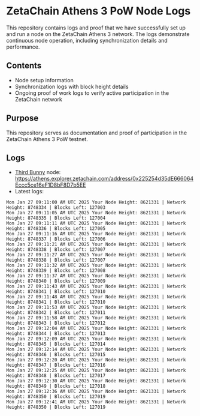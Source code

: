 # ZetaChain Athens 3 PoW Node Logs
This repository contains logs and proof that we have successfully set up and run a node on the ZetaChain Athens 3 network. The logs demonstrate continuous node operation, including synchronization details and performance.

## Contents
- Node setup information
- Synchronization logs with block height details
- Ongoing proof of work logs to verify active participation in the ZetaChain network

## Purpose
This repository serves as documentation and proof of participation in the ZetaChain Athens 3 PoW testnet.

## Logs

- [Third Bunny](https://thirdbunny.xyz/) node: https://athens.explorer.zetachain.com/address/0x225254d35dE666064Eccc5ce16eF1D8bF8D7b5EE
- Latest logs:
```
Mon Jan 27 09:11:00 AM UTC 2025 Your Node Height: 8621331 | Network Height: 8748334 | Blocks Left: 127003
Mon Jan 27 09:11:05 AM UTC 2025 Your Node Height: 8621331 | Network Height: 8748335 | Blocks Left: 127004
Mon Jan 27 09:11:11 AM UTC 2025 Your Node Height: 8621331 | Network Height: 8748336 | Blocks Left: 127005
Mon Jan 27 09:11:16 AM UTC 2025 Your Node Height: 8621331 | Network Height: 8748337 | Blocks Left: 127006
Mon Jan 27 09:11:21 AM UTC 2025 Your Node Height: 8621331 | Network Height: 8748338 | Blocks Left: 127007
Mon Jan 27 09:11:27 AM UTC 2025 Your Node Height: 8621331 | Network Height: 8748338 | Blocks Left: 127007
Mon Jan 27 09:11:32 AM UTC 2025 Your Node Height: 8621331 | Network Height: 8748339 | Blocks Left: 127008
Mon Jan 27 09:11:37 AM UTC 2025 Your Node Height: 8621331 | Network Height: 8748340 | Blocks Left: 127009
Mon Jan 27 09:11:43 AM UTC 2025 Your Node Height: 8621331 | Network Height: 8748341 | Blocks Left: 127010
Mon Jan 27 09:11:48 AM UTC 2025 Your Node Height: 8621331 | Network Height: 8748341 | Blocks Left: 127010
Mon Jan 27 09:11:53 AM UTC 2025 Your Node Height: 8621331 | Network Height: 8748342 | Blocks Left: 127011
Mon Jan 27 09:11:58 AM UTC 2025 Your Node Height: 8621331 | Network Height: 8748343 | Blocks Left: 127012
Mon Jan 27 09:12:04 AM UTC 2025 Your Node Height: 8621331 | Network Height: 8748344 | Blocks Left: 127013
Mon Jan 27 09:12:09 AM UTC 2025 Your Node Height: 8621331 | Network Height: 8748345 | Blocks Left: 127014
Mon Jan 27 09:12:14 AM UTC 2025 Your Node Height: 8621331 | Network Height: 8748346 | Blocks Left: 127015
Mon Jan 27 09:12:20 AM UTC 2025 Your Node Height: 8621331 | Network Height: 8748347 | Blocks Left: 127016
Mon Jan 27 09:12:25 AM UTC 2025 Your Node Height: 8621331 | Network Height: 8748348 | Blocks Left: 127017
Mon Jan 27 09:12:30 AM UTC 2025 Your Node Height: 8621331 | Network Height: 8748349 | Blocks Left: 127018
Mon Jan 27 09:12:36 AM UTC 2025 Your Node Height: 8621331 | Network Height: 8748350 | Blocks Left: 127019
Mon Jan 27 09:12:41 AM UTC 2025 Your Node Height: 8621331 | Network Height: 8748350 | Blocks Left: 127019
```
